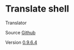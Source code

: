 # Translate shell

Translator

Source [Github](https://github.com/soimort/translate-shell)

Version [0.9.6.4](https://github.com/soimort/translate-shell/releases/tag/v0.9.6.4)

